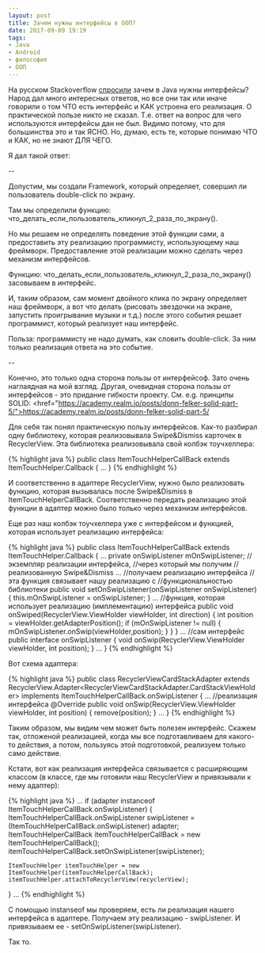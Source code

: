 ```yaml
---
layout: post
title: Зачем нужны интерфейсы в ООП?
date: 2017-09-09 19:19
tags:
- Java
- Android
- философия
- ООП
---
```

На русском Stackoverflow <a href="https://goo.gl/zvYH28">спросили</a> зачем в Java нужны интерфейсы? Народ дал много интересных ответов, но все они так или иначе говорили о том ЧТО есть интерфейс и КАК устроена его реализация. О практической пользе никто не сказал. Т.е. ответ на вопрос для чего используются интерфейсы дан не был. Видимо потому, что для большинства это и так ЯСНО. Но, думаю, есть те, которые понимаю ЧТО и КАК, но не знают ДЛЯ ЧЕГО.

Я дал такой ответ:

--

Допустим, мы создали Framework, который определяет, совершил ли пользователь double-click по экрану.

Там мы определили функцию: что_делать_если_пользователь_кликнул_2_раза_по_экрану().

Но мы решаем не определять поведение этой функции сами, а предоставить эту реализацию программисту, использующему наш фреймворк. Предоставление этой реализации можно сделать через механизм интерфейсов.

Функцию: что_делать_если_пользователь_кликнул_2_раза_по_экрану() засовываем в интерфейс.

И, таким образом, сам момент двойного клика по экрану определяет наш фреймворк, а вот что делать (рисовать звездочки на экране, запустить проигрывание музыки и т.д.) после этого события решает программист, который реализует наш интерфейс.

Польза: программисту не надо думать, как словить double-click. За ним только реализация ответа на это событие.

--

Конечно, это только одна сторона пользы от интерфейсоф. Зато  очень наглаядная на мой взгляд. Другая, очевидная сторона пользы от интерфейсов - это придание гибкости проекту. См. e.g. принципы SOLID: <href="https://academy.realm.io/posts/donn-felker-solid-part-5/">https://academy.realm.io/posts/donn-felker-solid-part-5/</a>

Для себя так понял практическую пользу интерфейсов. Как-то разбирал одну библиотеку, которая реализовывала Swipe&Dismiss карточек в RecyclerView. Эта библиотека реализовывала свой колбэк тоучхелпера:

{% highlight java %}
public class ItemTouchHelperCallBack extends ItemTouchHelper.Callback {
...
}
{% endhighlight %}

И соответственно в адаптере RecyclerView, нужно было реализовать функцию, которая вызывалась после Swipe&Dismiss в ItemTouchHelperCallBack. Соответственно передать реализацию этой функции в адаптер можно было только через механизм интерфейсов.

Еще раз наш колбэк тоучхелпера уже с интерфейсом и функцией, которая использует реализацию интерфейса:

{% highlight java %}
public class ItemTouchHelperCallBack extends ItemTouchHelper.Callback {
  ...
  private onSwipListener mOnSwipListener; //экземпляр реализации интерфейса,
                                          //через который мы получим
                                          //реализованную Swipe&Dismiss
  ...
  //получаем реализацию интерфейса
  //эта функция связывает нашу реализацию с 
  //функциональностью библиотеки
  public void setOnSwipListener(onSwipListener onSwipListener) {
        this.mOnSwipListener = onSwipListener;
  }
  ...
  //функция, которая использует реализацию (имплементацию) интерфейса
  public void onSwiped(RecyclerView.ViewHolder viewHolder, int direction) {
        int position = viewHolder.getAdapterPosition();
        if (mOnSwipListener != null) {
            mOnSwipListener.onSwip(viewHolder,position);
        }
     }
  }
  ...
  //сам интерфейс
  public interface onSwipListener {
     void onSwip(RecyclerView.ViewHolder viewHolder, int position);
  }
  ...
}
{% endhighlight %}


Вот схема адаптера:

{% highlight java %}
public class RecyclerViewCardStackAdapter 
    extends RecyclerView.Adapter<RecyclerViewCardStackAdapter.CardStackViewHolder> 
    implements ItemTouchHelperCallBack.onSwipListener {
    ...
    //реализация интерфейса
    @Override
    public void onSwip(RecyclerView.ViewHolder viewHolder, int position) {
        remove(position);
    }
    ...
}
{% endhighlight %}

Таким образом, мы видим чем может быть полезен интерфейс. Скажем так, отложеной реализацией, когда мы все подготавливаем для какого-то действия, а потом, пользуясь этой подготовкой, реализуем только само действие.

Кстати, вот как реализация интерфейса связывается с расширяющим классом (в классе, где мы готовили наш RecyclerView и привязывали к нему адаптер):

{% highlight java %}
...
if (adapter instanceof ItemTouchHelperCallBack.onSwipListener) {
    ItemTouchHelperCallBack.onSwipListener swipListener =
            (ItemTouchHelperCallBack.onSwipListener) adapter;
    ItemTouchHelperCallBack itemTouchHelperCallBack = new ItemTouchHelperCallBack();
    itemTouchHelperCallBack.setOnSwipListener(swipListener);

    ItemTouchHelper itemTouchHelper = new ItemTouchHelper(itemTouchHelperCallBack);
    itemTouchHelper.attachToRecyclerView(recyclerView);
}
...
{% endhighlight %}

С помощью instanseof мы проверяем, есть ли реализация нашего интерфейса в адаптере. Получаем эту реализацию - swipListener. И привязываем ее - setOnSwipListener(swipListener).

Так то.
